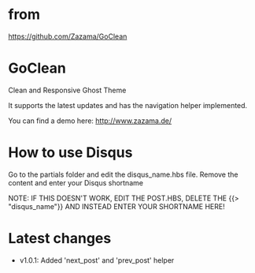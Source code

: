 # from
https://github.com/Zazama/GoClean

# GoClean
Clean and Responsive Ghost Theme

It supports the latest updates and has the navigation helper implemented.

You can find a demo here: http://www.zazama.de/

# How to use Disqus
Go to the partials folder and edit the disqus_name.hbs file. Remove the content and enter your Disqus shortname

NOTE: IF THIS DOESN'T WORK, EDIT THE POST.HBS, DELETE THE {{> "disqus_name"}} AND INSTEAD ENTER YOUR SHORTNAME HERE!

# Latest changes
- v1.0.1: Added 'next_post' and 'prev_post' helper